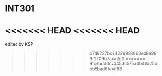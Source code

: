 # INT301
<<<<<<< HEAD
<<<<<<< HEAD
=======

edited by KSP
>>>>>>> b746727bc84229928860ed8e989f2209b7a4a2e0
=======
>>>>>>> 9fcebdd0c74453c575a4b46a25dbb5bad6fa4d88
